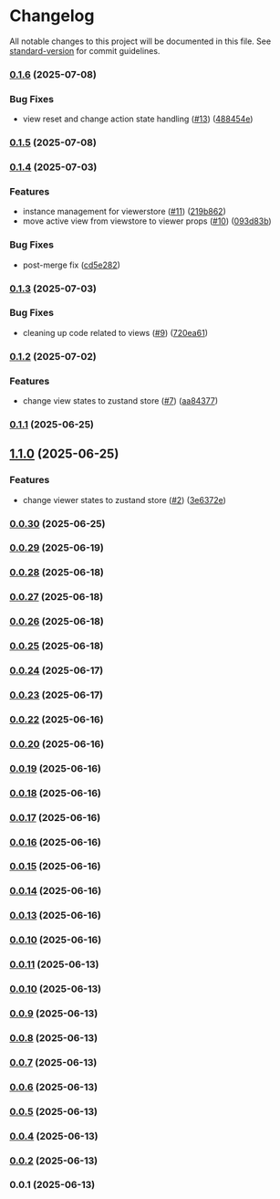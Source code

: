 # Changelog

All notable changes to this project will be documented in this file. See [standard-version](https://github.com/conventional-changelog/standard-version) for commit guidelines.

### [0.1.6](https://github.com/Dijkstra-Solution/DijkstraViewer/compare/v0.1.5...v0.1.6) (2025-07-08)


### Bug Fixes

* view reset and change action state handling ([#13](https://github.com/Dijkstra-Solution/DijkstraViewer/issues/13)) ([488454e](https://github.com/Dijkstra-Solution/DijkstraViewer/commit/488454e3aff7afcf53f0cf884f28dd2a7dc7eb6e))

### [0.1.5](https://github.com/Dijkstra-Solution/DijkstraViewer/compare/v0.1.4...v0.1.5) (2025-07-08)

### [0.1.4](https://github.com/Dijkstra-Solution/DijkstraViewer/compare/v0.1.3...v0.1.4) (2025-07-03)


### Features

* instance management for viewerstore ([#11](https://github.com/Dijkstra-Solution/DijkstraViewer/issues/11)) ([219b862](https://github.com/Dijkstra-Solution/DijkstraViewer/commit/219b8629547f95eed4db7153015c15efba16eaff))
* move active view from viewstore to viewer props ([#10](https://github.com/Dijkstra-Solution/DijkstraViewer/issues/10)) ([093d83b](https://github.com/Dijkstra-Solution/DijkstraViewer/commit/093d83b3bd46a98007e07c22ff10e9f37d9fb867))


### Bug Fixes

* post-merge fix ([cd5e282](https://github.com/Dijkstra-Solution/DijkstraViewer/commit/cd5e282ebc9e35c37513ed6440145db2e6942e9a))

### [0.1.3](https://github.com/Dijkstra-Solution/DijkstraViewer/compare/v0.1.2...v0.1.3) (2025-07-03)


### Bug Fixes

* cleaning up code related to views ([#9](https://github.com/Dijkstra-Solution/DijkstraViewer/issues/9)) ([720ea61](https://github.com/Dijkstra-Solution/DijkstraViewer/commit/720ea61876426c12f2a62ab00fc500c40b6bffa8))

### [0.1.2](https://github.com/Dijkstra-Solution/DijkstraViewer/compare/v0.1.1...v0.1.2) (2025-07-02)


### Features

* change view states to zustand store ([#7](https://github.com/Dijkstra-Solution/DijkstraViewer/issues/7)) ([aa84377](https://github.com/Dijkstra-Solution/DijkstraViewer/commit/aa84377dbd81b2b4bcee882ec6310688ea86d203))

### [0.1.1](https://github.com/Dijkstra-Solution/DijkstraViewer/compare/v1.1.0...v0.1.1) (2025-06-25)

## [1.1.0](https://github.com/Dijkstra-Solution/DijkstraViewer/compare/v0.0.29...v1.1.0) (2025-06-25)


### Features

* change viewer states to zustand store ([#2](https://github.com/Dijkstra-Solution/DijkstraViewer/issues/2)) ([3e6372e](https://github.com/Dijkstra-Solution/DijkstraViewer/commit/3e6372e1c4dfaf6a3eaceaab3b0c3235febb4376))

### [0.0.30](https://github.com/Dzsidzsi/R3FTest2/compare/v0.0.29...v0.0.30) (2025-06-25)

### [0.0.29](https://github.com/Dzsidzsi/R3FTest2/compare/v0.0.28...v0.0.29) (2025-06-19)

### [0.0.28](https://github.com/Dzsidzsi/R3FTest2/compare/v0.0.27...v0.0.28) (2025-06-18)

### [0.0.27](https://github.com/Dzsidzsi/R3FTest2/compare/v0.0.26...v0.0.27) (2025-06-18)

### [0.0.26](https://github.com/Dzsidzsi/R3FTest2/compare/v0.0.25...v0.0.26) (2025-06-18)

### [0.0.25](https://github.com/Dzsidzsi/R3FTest2/compare/v0.0.24...v0.0.25) (2025-06-18)

### [0.0.24](https://github.com/Dzsidzsi/R3FTest2/compare/v0.0.23...v0.0.24) (2025-06-17)

### [0.0.23](https://github.com/Dzsidzsi/R3FTest2/compare/v0.0.22...v0.0.23) (2025-06-17)

### [0.0.22](https://github.com/Dzsidzsi/R3FTest2/compare/v0.0.21...v0.0.22) (2025-06-16)

### [0.0.20](https://github.com/Dzsidzsi/R3FTest2/compare/v0.0.17...v0.0.20) (2025-06-16)

### [0.0.19](https://github.com/Dzsidzsi/R3FTest2/compare/v0.0.18...v0.0.19) (2025-06-16)

### [0.0.18](https://github.com/Dzsidzsi/R3FTest2/compare/v0.0.17...v0.0.18) (2025-06-16)

### [0.0.17](https://github.com/Dzsidzsi/R3FTest2/compare/v0.0.16...v0.0.17) (2025-06-16)

### [0.0.16](https://github.com/Dzsidzsi/R3FTest2/compare/v0.0.15...v0.0.16) (2025-06-16)

### [0.0.15](https://github.com/Dzsidzsi/R3FTest2/compare/v0.0.14...v0.0.15) (2025-06-16)

### [0.0.14](https://github.com/Dzsidzsi/R3FTest2/compare/v0.0.13...v0.0.14) (2025-06-16)

### [0.0.13](https://github.com/Dzsidzsi/R3FTest2/compare/v0.0.11...v0.0.13) (2025-06-16)

### [0.0.10](https://github.com/Dzsidzsi/R3FTest2/compare/v0.0.11...v0.0.10) (2025-06-16)

### [0.0.11](https://github.com/Dzsidzsi/R3FTest2/compare/v0.0.10...v0.0.11) (2025-06-13)

### [0.0.10](https://github.com/Dzsidzsi/R3FTest2/compare/v0.0.9...v0.0.10) (2025-06-13)

### [0.0.9](https://github.com/Dzsidzsi/R3FTest2/compare/v0.0.8...v0.0.9) (2025-06-13)

### [0.0.8](https://github.com/Dzsidzsi/R3FTest2/compare/v0.0.7...v0.0.8) (2025-06-13)

### [0.0.7](https://github.com/Dzsidzsi/R3FTest2/compare/v0.0.6...v0.0.7) (2025-06-13)

### [0.0.6](https://github.com/Dzsidzsi/R3FTest2/compare/v0.0.5...v0.0.6) (2025-06-13)

### [0.0.5](https://github.com/Dzsidzsi/R3FTest2/compare/v0.0.4...v0.0.5) (2025-06-13)

### [0.0.4](https://github.com/Dzsidzsi/R3FTest2/compare/v0.0.2...v0.0.4) (2025-06-13)

### [0.0.2](https://github.com/Dzsidzsi/R3FTest2/compare/v0.0.1...v0.0.2) (2025-06-13)

### 0.0.1 (2025-06-13)
